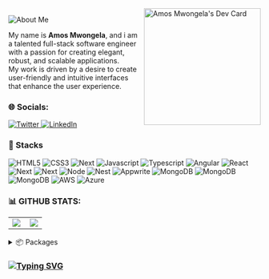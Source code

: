 <!--## ✅ Welcome to my GitHub profile!<br>-->

  <a href="https://app.daily.dev/mwongess">
      <img 
         src="https://api.daily.dev/devcards/5cbc86c6540840afa42ae008622c3ca7.png?r=vw4" 
         align="right"
         width="233"
         alt="Amos Mwongela's Dev Card"
         /> 
   </a>
   
![About Me](https://img.shields.io/badge/About-Me-purple?style=for-the-badge)

My name is **Amos Mwongela**,
and i am a talented full-stack software engineer with a passion for creating elegant, robust, and scalable applications.<br>
My work is driven by a desire to create user-friendly and intuitive interfaces that enhance the user experience.

### 🌐 Socials:
<div align="left">
  <a href="https://twitter.com/mwongess">
    <img
      src="https://img.shields.io/twitter/follow/mwongess?label=Twitter&logo=twitter&style=flat-square&color=1da1f2&logoColor=ffffff"
      alt="Twitter"
    />
  </a>
  <a href="https://www.linkedin.com/in/mwongess/">
    <img
      src="https://img.shields.io/static/v1?logo=linkedin&style=flat-square&color=0072b1&label=LinkedIn&message=%E2%98%86"
      alt="LinkedIn"
    />
  </a>
</div>

### 🚀 Stacks 

<p>
  
  <img src="https://img.shields.io/badge/HTML5-E34F26?style=for-the-badge&logo=html5&logoColor=white" alt="HTML5"/>
  <img src="https://img.shields.io/badge/CSS3-1572B6?style=for-the-badge&logo=css3&logoColor=white" alt="CSS3"/>
  <img src="https://img.shields.io/badge/Tailwind_CSS-38B2AC?style=for-the-badge&logo=tailwind-css&logoColor=white" alt="Next"/>
  <img src="https://img.shields.io/badge/JavaScript-323330?style=for-the-badge&logo=javascript&logoColor=F7DF1E" alt="Javascript"/>
  <img src="https://img.shields.io/badge/TypeScript-007ACC?style=for-the-badge&logo=typescript&logoColor=white" alt="Typescript"/>
  <img src="https://img.shields.io/badge/Angular-DD0031?style=for-the-badge&logo=angular&logoColor=white" alt="Angular"/>
  <img src="https://img.shields.io/badge/React-20232A?style=for-the-badge&logo=react&logoColor=61DAFB" alt="React"/>
  <img src="https://img.shields.io/badge/next.js-000000?style=for-the-badge&logo=nextdotjs&logoColor=white" alt="Next"/>
  <img src="https://img.shields.io/badge/SvelteKit-FF3E00?style=for-the-badge&logo=Svelte&logoColor=white" alt="Next"/>
  <img src="https://img.shields.io/badge/Node.js-339933?style=for-the-badge&logo=nodedotjs&logoColor=white" alt="Node"/>
  <img src="https://img.shields.io/badge/nestjs-E0234E?style=for-the-badge&logo=nestjs&logoColor=white" alt="Nest"/>
  <img src="https://img.shields.io/badge/Appwrite-F02E65?style=for-the-badge&logo=Appwrite&logoColor=black" alt="Appwrite"/>
  <img src="https://img.shields.io/badge/Microsoft%20SQL%20Server-CC2927?style=for-the-baddge&logo=microsoft%20sql%20server&logoColor=white" alt="MongoDB"/>
  <img src="https://img.shields.io/badge/MySQL-005C84?style=for-the-badge&logo=mysql&logoColor=white" alt="MongoDB"/>
  <img src="https://img.shields.io/badge/MongoDB-4EA94B?style=for-the-badge&logo=mongodb&logoColor=white" alt="MongoDB"/>
  <img src="https://img.shields.io/badge/Amazon_AWS-FF9900?style=for-the-badge&logo=amazonaws&logoColor=white" alt="AWS"/>
  <img src="https://img.shields.io/badge/Azure_DevOps-0078D7?style=for-the-badge&logo=azure-devops&logoColor=white" alt="Azure"/>
</p>

### 📊 GITHUB STATS:
<center>
  <table>
  <tr>
      <td><img  align="left" src="https://github-readme-stats.vercel.app/api?username=mwongess&count_private=true&show_icons=true&theme=gotham&layout=compact" /></td>
      <td><img  src="https://github-readme-streak-stats.herokuapp.com/?user=mwongess&theme=gotham" /></td>    
     
  </tr>   
  </table>
</center>

<details>
  <summary>📦 Packages</summary>

| Name                 | A short summary                              | Install   | 
| -------------------- | -------------------------------------------- | --------- |
| mssql-mate | Connect, query and execute procedures on sqlserver | npm install @mwongess/mssql-mate | 

</details>

### [![Typing SVG](https://readme-typing-svg.demolab.com?font=Fira+Code&pause=1000&color=258f76&width=435&lines=Thank+you+for+viewing+my+profile)](https://git.io/typing-svg)

